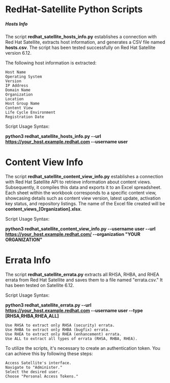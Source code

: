 # RedHat-Satellite Python Scripts


##### Hosts Info

The script **redhat_satellite_hosts_info.py**  establishes a connection with Red Hat Satellite, extracts host information, and generates a CSV file named **hosts.csv**. The script has been tested successfully on Red Hat Satellite version 6.12.

The following host information is extracted:

    Host Name
    Operating System
    Version
    IP Address
    Domain Name
    Organization
    Location
    Host Group Name
    Content View
    Life Cycle Environment
    Registration Date

Script Usage Syntax:

**python3 redhat_satellite_hosts_info.py --url https://your_host.example.redhat.com --username user**




# Content View Info

The script **redhat_satellite_content_view_info.py**  establishes a connection with  Red Hat Satellite API to retrieve information about content views. Subsequently, it compiles this data and exports it to an Excel spreadsheet. Each sheet within the workbook corresponds to a specific content view, showcasing details such as content view version, latest update, activation key status, and repository listings. The name of the Excel file created will be **content_views_[Organization].xlsx**.

Script Usage Syntax:

**python3 redhat_satellite_content_view_info.py --username user --url https://your_host.example.redhat.com/ --organization "YOUR ORGANIZATION"**





# Errata Info

The script **redhat_satellite_errata.py** extracts all RHSA, RHBA, and RHEA errata from Red Hat Satellite and saves them to a file named "errata.csv." It has been tested on Satellite 6.12. 

Script Usage Syntax:

**python3 redhat_satellite_errata.py  --url https://your_host.example.redhat.com --username user --type [RHSA,RHBA,RHEA,ALL]**


    Use RHSA to extract only RHSA (security) errata.
    Use RHBA to extract only RHBA (bugfix) errata.
    Use RHEA to extract only RHEA (enhancement) errata.
    Use ALL to extract all types of errata (RHSA, RHBA, RHEA).








To utilize the scripts, it's necessary to create an authentication token. You can achieve this by following these steps:

    Access Satellite's interface.
    Navigate to "Administer."
    Select the desired user.
    Choose "Personal Access Tokens."

